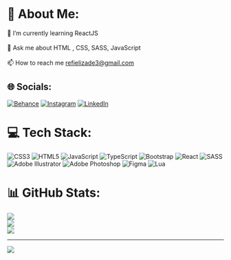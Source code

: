 # 💫 About Me:
🌱 I’m currently learning ReactJS<br><br>💬 Ask me about HTML , CSS, SASS, JavaScript<br><br>📫 How to reach me refielizade3@gmail.com


## 🌐 Socials:
[![Behance](https://img.shields.io/badge/Behance-1769ff?logo=behance&logoColor=white)](https://behance.net/rafializade) [![Instagram](https://img.shields.io/badge/Instagram-%23E4405F.svg?logo=Instagram&logoColor=white)](https://instagram.com/rafializade0) [![LinkedIn](https://img.shields.io/badge/LinkedIn-%230077B5.svg?logo=linkedin&logoColor=white)](https://linkedin.com/in/rafializade) 

# 💻 Tech Stack:
![CSS3](https://img.shields.io/badge/css3-%231572B6.svg?style=for-the-badge&logo=css3&logoColor=white) ![HTML5](https://img.shields.io/badge/html5-%23E34F26.svg?style=for-the-badge&logo=html5&logoColor=white) ![JavaScript](https://img.shields.io/badge/javascript-%23323330.svg?style=for-the-badge&logo=javascript&logoColor=%23F7DF1E) ![TypeScript](https://img.shields.io/badge/typescript-%23007ACC.svg?style=for-the-badge&logo=typescript&logoColor=white) ![Bootstrap](https://img.shields.io/badge/bootstrap-%238511FA.svg?style=for-the-badge&logo=bootstrap&logoColor=white) ![React](https://img.shields.io/badge/react-%2320232a.svg?style=for-the-badge&logo=react&logoColor=%2361DAFB) ![SASS](https://img.shields.io/badge/SASS-hotpink.svg?style=for-the-badge&logo=SASS&logoColor=white) ![Adobe Illustrator](https://img.shields.io/badge/adobe%20illustrator-%23FF9A00.svg?style=for-the-badge&logo=adobe%20illustrator&logoColor=white) ![Adobe Photoshop](https://img.shields.io/badge/adobe%20photoshop-%2331A8FF.svg?style=for-the-badge&logo=adobe%20photoshop&logoColor=white) ![Figma](https://img.shields.io/badge/figma-%23F24E1E.svg?style=for-the-badge&logo=figma&logoColor=white) ![Lua](https://img.shields.io/badge/lua-%232C2D72.svg?style=for-the-badge&logo=lua&logoColor=white)
# 📊 GitHub Stats:
![](https://github-readme-stats.vercel.app/api?username=rafializade&theme=radical&hide_border=false&include_all_commits=false&count_private=false)<br/>
![](https://github-readme-streak-stats.herokuapp.com/?user=rafializade&theme=radical&hide_border=false)<br/>
![](https://github-readme-stats.vercel.app/api/top-langs/?username=rafializade&theme=radical&hide_border=false&include_all_commits=false&count_private=false&layout=compact)

---
[![](https://visitcount.itsvg.in/api?id=rafializade&icon=0&color=0)](https://visitcount.itsvg.in)

<!-- Proudly created with GPRM ( https://gprm.itsvg.in ) -->
